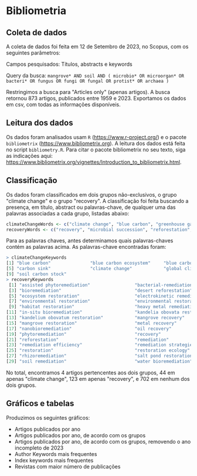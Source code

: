 # Bibliometria

## Coleta de dados

A coleta de dados foi feita em 12 de Setembro de 2023, no Scopus, com os seguintes parâmetros:

Campos pesquisados: Títulos, abstracts e keywords

Query da busca:
`mangrove* AND soil AND ( microbio* OR microorgan* OR bacteri* OR fungus OR fungi OR fungal OR protist* OR archaea )`

Restringimos a busca para "Articles only" (apenas artigos). A busca retornou 873 artigos, publicados entre 1959 e 2023. Exportamos os dados em csv, com todas as informações disponíveis.

## Leitura dos dados

Os dados foram analisados usam `R` (https://www.r-project.org/) e o pacote `bibliometrix` (https://www.bibliometrix.org). A leitura dos dados está feita no script `bibliometry.R`. Para citar o pacote bibliometrix no seu texto, siga as indicações aqui: https://www.bibliometrix.org/vignettes/Introduction_to_bibliometrix.html.

## Classificação

Os dados foram classificados em dois grupos não-exclusivos, o grupo "climate change" e o grupo "recovery". A classificação foi feita buscando a presença, em título, abstract ou palavras-chave, de qualquer uma das palavras associadas a cada grupo, listadas abaixo:

```r
climateChangeWords <- c("climate change", "blue carbon", "greenhouse gas mitigation", "carbon stock", "carbon sink", "carbon sequestration")
recoveryWords <- c("recovery", "microbial succession", "reforestation", "replanting", "restoration", "remediation")
```

Para as palavras chaves, antes determinamos quais palavras-chaves contém as palavras acima. As palavras-chave encontradas foram:

```r
> climateChangeKeywords
[1] "blue carbon"               "blue carbon ecosystem"     "blue carbon ecosystems"    "carbon sequestration"
[5] "carbon sink"               "climate change"            "global climate changes"    "soil carbon sequestration"
[9] "soil carbon stock"
> recoveryKeywords
 [1] "assisted phytoremediation"                 "bacterial-remediation"
 [3] "bioremediation"                            "desert reforestation"
 [5] "ecosystem restoration"                     "electrokinetic remediation"
 [7] "environmental restoration"                 "environmental restoration and remediation"
 [9] "habitat restoration"                       "heavy metal remediation"
[11] "in-situ bioremediation"                    "kandelia obovata restoration"
[13] "kandelium obovatum restoration"            "mangrove recovery"
[15] "mangrove restoration"                      "metal recovery"
[17] "nanobioremediation"                        "oil recovery"
[19] "phytoremediation"                          "recovery"
[21] "reforestation"                             "remediation"
[23] "remediation efficiency"                    "remediation strategies"
[25] "restoration"                               "restoration ecology"
[27] "rhizoremediation"                          "salt pond restoration"
[29] "soil remediation"                          "water bioremediation"
```

No total, encontramos 4 artigos pertencentes aos dois grupos, 44 em apenas "climate change", 123 em apenas "recovery", e 702 em nenhum dos dois grupos.

## Gráficos e tabelas

Produzimos os seguintes gráficos:
- Artigos publicados por ano
- Artigos publicados por ano, de acordo com os grupos
- Artigos publicados por ano, de acordo com os grupos, removendo o ano incompleto de 2023
- Author Keywords mais frequentes
- Index keywords mais frequentes
- Revistas com maior número de publicações
